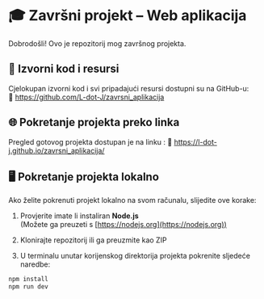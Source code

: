 # 🎓 Završni projekt – Web aplikacija

Dobrodošli! Ovo je repozitorij mog završnog projekta.

## 📁 Izvorni kod i resursi

Cjelokupan izvorni kod i svi pripadajući resursi dostupni su na GitHub-u:  
🔗 https://github.com/L-dot-J/zavrsni_aplikacija

## 🌐 Pokretanje projekta preko linka

Pregled gotovog projekta dostupan je na linku :
🔗 https://l-dot-j.github.io/zavrsni_aplikacija/

## 🖥️ Pokretanje projekta lokalno

Ako želite pokrenuti projekt lokalno na svom računalu, slijedite ove korake:

1. Provjerite imate li instaliran **Node.js**  
   (Možete ga preuzeti s [https://nodejs.org](https://nodejs.org))

2. Klonirajte repozitorij ili ga preuzmite kao ZIP

3. U terminalu unutar korijenskog direktorija projekta pokrenite sljedeće naredbe:

```bash
npm install
npm run dev
```

